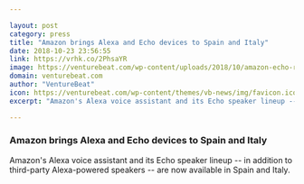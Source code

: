 ```yaml
---

layout: post
category: press
title: "Amazon brings Alexa and Echo devices to Spain and Italy"
date: 2018-10-23 23:56:55
link: https://vrhk.co/2PhsaYR
image: https://venturebeat.com/wp-content/uploads/2018/10/amazon-echo-red.jpg?fit=1200%2C500&strip=all
domain: venturebeat.com
author: "VentureBeat"
icon: https://venturebeat.com/wp-content/themes/vb-news/img/favicon.ico
excerpt: "Amazon's Alexa voice assistant and its Echo speaker lineup -- in addition to third-party Alexa-powered speakers -- are now available in Spain and Italy."

---
```


### Amazon brings Alexa and Echo devices to Spain and Italy

Amazon's Alexa voice assistant and its Echo speaker lineup -- in addition to third-party Alexa-powered speakers -- are now available in Spain and Italy.